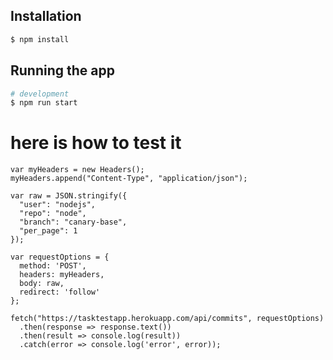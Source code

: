 
## Installation

```bash
$ npm install
```

## Running the app

```bash
# development
$ npm run start
```

# here is how to test it
```
var myHeaders = new Headers();
myHeaders.append("Content-Type", "application/json");

var raw = JSON.stringify({
  "user": "nodejs",
  "repo": "node",
  "branch": "canary-base",
  "per_page": 1
});

var requestOptions = {
  method: 'POST',
  headers: myHeaders,
  body: raw,
  redirect: 'follow'
};

fetch("https://tasktestapp.herokuapp.com/api/commits", requestOptions)
  .then(response => response.text())
  .then(result => console.log(result))
  .catch(error => console.log('error', error));
  ```